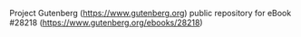 Project Gutenberg (https://www.gutenberg.org) public repository for eBook #28218 (https://www.gutenberg.org/ebooks/28218)
